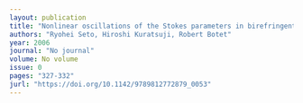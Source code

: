 ```yaml
---
layout: publication
title: "Nonlinear oscillations of the Stokes parameters in birefringent media"
authors: "Ryohei Seto, Hiroshi Kuratsuji, Robert Botet"
year: 2006
journal: "No journal"
volume: No volume
issue: 0
pages: "327-332"
jurl: "https://doi.org/10.1142/9789812772879_0053"
---
```

